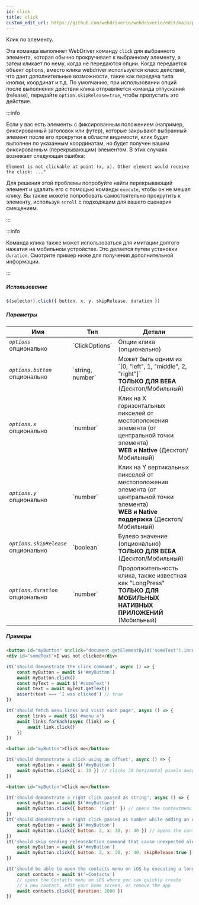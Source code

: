 ```yaml
---
id: click
title: click
custom_edit_url: https://github.com/webdriverio/webdriverio/edit/main/packages/webdriverio/src/commands/element/click.ts
---
```


Клик по элементу.

Эта команда выполняет WebDriver команду `click` для выбранного элемента, которая обычно прокручивает к выбранному элементу, а затем кликает по нему, когда не передаются опции. Когда передается объект options, вместо клика webdriver используется класс действий, что дает дополнительные возможности, такие как передача типа кнопки, координат и т.д. По умолчанию, при использовании опций после выполнения действия клика отправляется команда отпускания (release), передайте `option.skipRelease=true`, чтобы пропустить это действие.

:::info

Если у вас есть элементы с фиксированным положением (например, фиксированный заголовок или футер), которые закрывают
выбранный элемент после его прокрутки в области видимости, клик будет выполнен по указанным координатам, но будет
получен вашим фиксированным (перекрывающим) элементом. В этих случаях возникает следующая ошибка:

```
Element is not clickable at point (x, x). Other element would receive the click: ..."
```

Для решения этой проблемы попробуйте найти перекрывающий элемент и удалить его с помощью команды `execute`, чтобы он не мешал
клику. Вы также можете попробовать самостоятельно прокрутить к элементу, используя `scroll` с подходящим для вашего
сценария смещением.

:::

:::info

Команда клика также может использоваться для имитации долгого нажатия на мобильном устройстве. Это делается путем установки `duration`.
Смотрите пример ниже для получения дополнительной информации.

:::

##### Использование

```js
$(selector).click({ button, x, y, skipRelease, duration })
```

##### Параметры

<table>
  <thead>
    <tr>
      <th>Имя</th><th>Тип</th><th>Детали</th>
    </tr>
  </thead>
  <tbody>
    <tr>
      <td><code><var>options</var></code><br /><span className="label labelWarning">опционально</span></td>
      <td>`ClickOptions`</td>
      <td>Опции клика (опционально)</td>
    </tr>
    <tr>
      <td><code><var>options.button</var></code><br /><span className="label labelWarning">опционально</span></td>
      <td>`string, number`</td>
      <td>Может быть одним из `[0, "left", 1, "middle", 2, "right"]` <br /><strong>ТОЛЬКО ДЛЯ ВЕБА</strong> (Десктоп/Мобильный)</td>
    </tr>
    <tr>
      <td><code><var>options.x</var></code><br /><span className="label labelWarning">опционально</span></td>
      <td>`number`</td>
      <td>Клик на X горизонтальных пикселей от местоположения элемента (от центральной точки элемента)<br /><strong>WEB и Native</strong> (Десктоп/Мобильный)</td>
    </tr>
    <tr>
      <td><code><var>options.y</var></code><br /><span className="label labelWarning">опционально</span></td>
      <td>`number`</td>
      <td>Клик на Y вертикальных пикселей от местоположения элемента (от центральной точки элемента)<br /><strong>WEB и Native поддержка</strong> (Десктоп/Мобильный)</td>
    </tr>
    <tr>
      <td><code><var>options.skipRelease</var></code><br /><span className="label labelWarning">опционально</span></td>
      <td>`boolean`</td>
      <td>Булево значение (опционально) <br /><strong>ТОЛЬКО ДЛЯ ВЕБА</strong> (Десктоп/Мобильный)</td>
    </tr>
    <tr>
      <td><code><var>options.duration</var></code><br /><span className="label labelWarning">опционально</span></td>
      <td>`number`</td>
      <td>Продолжительность клика, также известная как "LongPress" <br /><strong>ТОЛЬКО ДЛЯ МОБИЛЬНЫХ НАТИВНЫХ ПРИЛОЖЕНИЙ</strong> (Мобильный)</td>
    </tr>
  </tbody>
</table>

##### Примеры

```html title="example.html"
<button id="myButton" onclick="document.getElementById('someText').innerHTML='I was clicked'">Click me</button>
<div id="someText">I was not clicked</div>
```

```js title="click.js"
it('should demonstrate the click command', async () => {
    const myButton = await $('#myButton')
    await myButton.click()
    const myText = await $('#someText')
    const text = await myText.getText()
    assert(text === 'I was clicked') // true
})
```

```js title="example.js"
it('should fetch menu links and visit each page', async () => {
    const links = await $$('#menu a')
    await links.forEach(async (link) => {
        await link.click()
    })
})

```

```html title="example.html"
<button id="myButton">Click me</button>
```

```js title="example.js"
it('should demonstrate a click using an offset', async () => {
    const myButton = await $('#myButton')
    await myButton.click({ x: 30 }) // clicks 30 horizontal pixels away from location of the button (from center point of element)
})

```

```html title="example.html"
<button id="myButton">Click me</button>
```

```js title="example.js"
it('should demonstrate a right click passed as string', async () => {
    const myButton = await $('#myButton')
    await myButton.click({ button: 'right' }) // opens the contextmenu at the location of the button
})
it('should demonstrate a right click passed as number while adding an offset', async () => {
    const myButton = await $('#myButton')
    await myButton.click({ button: 2, x: 30, y: 40 }) // opens the contextmenu 30 horizontal and 40 vertical pixels away from location of the button (from the center of element)
})
it('should skip sending releaseAction command that cause unexpected alert closure', async () => {
    const myButton = await $('#myButton')
    await myButton.click({ button: 2, x: 30, y: 40, skipRelease:true }) // skips sending releaseActions
})

```

```js title="longpress.example.js"
it('should be able to open the contacts menu on iOS by executing a longPress', async () => {
    const contacts = await $('~Contacts')
    // opens the Contacts menu on iOS where you can quickly create
    // a new contact, edit your home screen, or remove the app
    await contacts.click({ duration: 2000 })
})
```